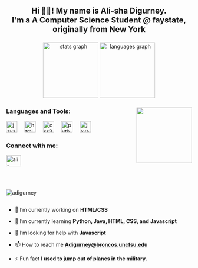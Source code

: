 <h2 align="center">Hi 👋🏾! My name is Ali-sha Digurney. <br>I'm a A Computer Science Student @ faystate, <br>originally from New York</h2>

###

<div align="center">
  <img src="https://github-readme-stats.vercel.app/api?username=adigurney&hide_title=false&hide_rank=false&show_icons=true&include_all_commits=true&count_private=true&disable_animations=false&theme=dracula&locale=en&hide_border=false" height="150" alt="stats graph"  />
  <img src="https://github-readme-stats.vercel.app/api/top-langs?username=adigurney&locale=en&hide_title=false&layout=compact&card_width=320&langs_count=5&theme=dracula&hide_border=false" height="150" alt="languages graph"  />
</div>

###

<img align="right" height="150" src="https://i.imgflip.com/65efzo.gif"  />

###

<div align="left">
  <h3 align="left">Languages and Tools:</h3>
  <img src="https://cdn.jsdelivr.net/gh/devicons/devicon/icons/javascript/javascript-original.svg" height="30" alt="javascript logo"  />
  <img width="12" />
  <img src="https://cdn.jsdelivr.net/gh/devicons/devicon/icons/html5/html5-original.svg" height="30" alt="html5 logo"  />
  <img width="12" />
  <img src="https://cdn.jsdelivr.net/gh/devicons/devicon/icons/css3/css3-original.svg" height="30" alt="css3 logo"  />
  <img width="12" />
  <img src="https://cdn.jsdelivr.net/gh/devicons/devicon/icons/python/python-original.svg" height="30" alt="python logo"  />
  <img width="12" />
  <img src="https://cdn.jsdelivr.net/gh/devicons/devicon/icons/java/java-original.svg" height="30" alt="java logo"  />
</div>

###

<div align="left">
  <h3 align="left">Connect with me:</h3>
  <a href="https://linkedin.com/in/ali-sha-digurney-80230782" target="blank"><img align="center" src="https://raw.githubusercontent.com/rahuldkjain/github-profile-readme-generator/master/src/images/icons/Social/linked-in-alt.svg" alt="ali-sha-digurney-80230782" height="30" width="40" /></a>
</div>

###

<br clear="both">

<!--<img src="https://raw.githubusercontent.com/adigurney/adigurney/output/snake.svg" alt="Snake animation" /> -->

###


<p align="left"> <img src="https://komarev.com/ghpvc/?username=adigurney&label=Profile%20views&color=0e75b6&style=flat" alt="adigurney" /> </p>

<h2></h2>

- 🔭 I’m currently working on **HTML/CSS**

- 🌱 I’m currently learning **Python, Java, HTML, CSS, and Javascript**

- 🤝 I’m looking for help with **Javascript**

- 📫 How to reach me **Adigurney@broncos.uncfsu.edu**

- ⚡ Fun fact **I used to jump out of planes in the military.**


<!--
**Adigurney/Adigurney** is a ✨ _special_ ✨ repository because its `README.md` (this file) appears on your GitHub profile.

Here are some ideas to get you started:

- 🔭 I’m currently working on ...
- 🌱 I’m currently learning ...
- 👯 I’m looking to collaborate on ...
- 🤔 I’m looking for help with ...
- 💬 Ask me about ...
- 📫 How to reach me: ...
- 😄 Pronouns: ...
- ⚡ Fun fact: ...
-->
